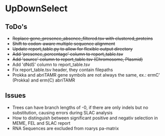 # UpDownSelect
## ToDo's
- ~~Replace gene_presence_absence_filtered.tsv with clustered_proteins~~
- ~~Shift to codon-aware multiple sequence alignment~~
- ~~Update report_table.py to allow for flexible output directory~~
- ~~Add 'presence_percentage' column to report_table.tsv~~
- ~~Add 'source' column to report_table.tsv (Chromosome, Plasmid)~~
- Add 'dNdS' column to report_table.tsv
- Fix report_table.tsv header, they contain filepaths
- Prokka and abriTAMR gene symbols are not always the same, ex.: ermC' (Prokka) and erm(C) abriTAMR
 
## Issues
- Trees can have branch lengths of -0, if there are only indels but no substitution, causing errors during SLAC analysis
- How to distinguish between significant positive and negativ selection in MEME, FEL and SLAC report
- RNA Sequences are excluded from roarys pa-matrix
